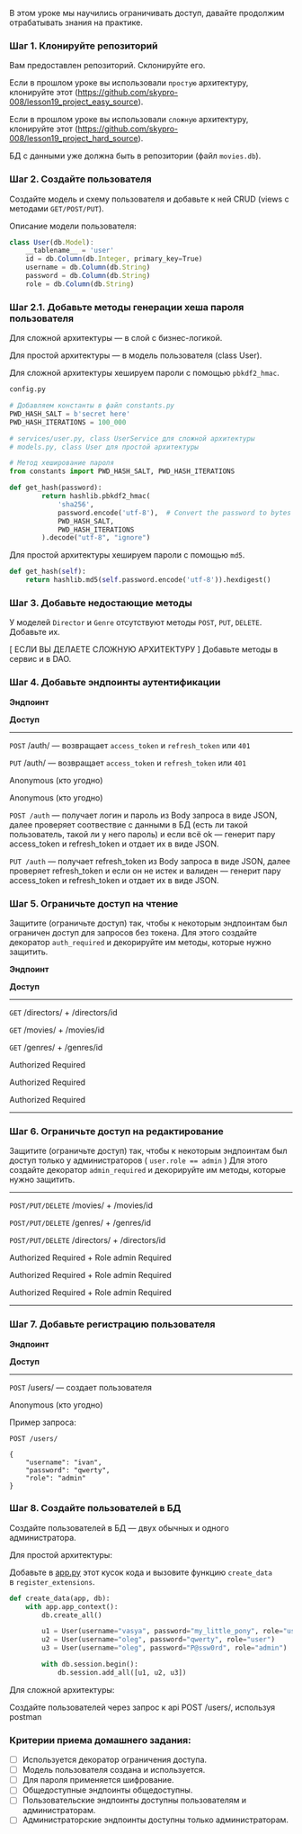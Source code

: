 В этом уроке мы научились ограничивать доступ, давайте продолжим отрабатывать знания на практике.

### Шаг 1. Клонируйте репозиторий

Вам предоставлен репозиторий. Склонируйте его.

Если в прошлом уроке вы использовали `простую` архитектуру, клонируйте этот (https://github.com/skypro-008/lesson19_project_easy_source).

Если в прошлом уроке вы использовали `сложную` архитектуру, клонируйте этот (https://github.com/skypro-008/lesson19_project_hard_source).

БД с данными уже должна быть в репозитории (файл `movies.db`).

### Шаг 2. Создайте пользователя

Создайте модель и схему пользователя и добавьте к ней CRUD (views с методами `GET/POST/PUT`). 

Описание модели пользователя:

```jsx
class User(db.Model):
	__tablename__ = 'user'
	id = db.Column(db.Integer, primary_key=True)
	username = db.Column(db.String)
	password = db.Column(db.String)
	role = db.Column(db.String)
```

### Шаг 2.1. Добавьте методы генерации хеша пароля пользователя

Для сложной архитектуры — в слой с бизнес-логикой.

Для простой архитектуры — в модель пользователя (class User).

Для сложной архитектуры хешируем пароли с помощью `pbkdf2_hmac`.

```python
config.py

# Добавляем константы в файл constants.py
PWD_HASH_SALT = b'secret here'
PWD_HASH_ITERATIONS = 100_000

# services/user.py, class UserService для сложной архитектуры
# models.py, class User для простой архитектуры

# Метод хеширование пароля
from constants import PWD_HASH_SALT, PWD_HASH_ITERATIONS

def get_hash(password):
        return hashlib.pbkdf2_hmac(
            'sha256',
            password.encode('utf-8'),  # Convert the password to bytes
            PWD_HASH_SALT,
            PWD_HASH_ITERATIONS
        ).decode("utf-8", "ignore")
```

Для простой архитектуры хешируем пароли с помощью `md5`.

```python
def get_hash(self):
	return hashlib.md5(self.password.encode('utf-8')).hexdigest()
```

### Шаг 3. Добавьте недостающие методы

У моделей `Director` и `Genre` отсутствуют методы `POST`, `PUT`, `DELETE`. Добавьте их. 

[ ЕСЛИ ВЫ ДЕЛАЕТЕ СЛОЖНУЮ АРХИТЕКТУРУ ] Добавьте методы в сервис и в DAO.

### Шаг 4. Добавьте эндпоинты аутентификации

**Эндпоинт**

**Доступ**

---

`POST` /auth/ — возвращает `access_token` и `refresh_token` или `401`

`PUT` /auth/ — возвращает `access_token` и `refresh_token` или `401`

Anonymous (кто угодно)

Anonymous (кто угодно)

`POST /auth` — получает логин и пароль из Body запроса в виде JSON, далее проверяет соотвествие с данными в БД (есть ли такой пользователь, такой ли у него пароль)
и если всё оk — генерит пару access_token и refresh_token и отдает их в виде JSON.

`PUT /auth` — получает refresh_token из Body запроса в виде JSON, далее проверяет refresh_token и если он не истек и валиден — генерит пару access_token и refresh_token и отдает их в виде JSON.

### **Шаг 5. Ограничьте доступ на чтение**

Защитите (ограничьте доступ) так, чтобы к некоторым эндпоинтам был ограничен доступ для запросов без токена. Для этого создайте декоратор `auth_required` и декорируйте им методы, которые нужно защитить.

**Эндпоинт**

**Доступ**

---

`GET` /directors/ + /directors/id

`GET` /movies/ + /movies/id

`GET` /genres/ + /genres/id

Authorized Required

Authorized Required

Authorized Required

---

### Шаг 6. Ограничьте доступ на редактирование

Защитите (ограничьте доступ) так, чтобы к некоторым эндпоинтам был доступ только у администраторов ( `user.role == admin` ) Для этого создайте декоратор `admin_required` и декорируйте им  методы, которые нужно защитить.

---

`POST/PUT/DELETE`  /movies/ + /movies/id

`POST/PUT/DELETE`  /genres/ + /genres/id

`POST/PUT/DELETE`  /directors/ + /directors/id

Authorized Required + Role admin Required

Authorized Required + Role admin Required

Authorized Required + Role admin Required

---

### Шаг 7. Добавьте регистрацию пользователя

**Эндпоинт**

**Доступ**

---

`POST` /users/ — создает пользователя

Anonymous (кто угодно)

Пример запроса:

```
POST /users/

{
	"username": "ivan",
	"password": "qwerty",
	"role": "admin"
}
```

### Шаг 8. Создайте  пользователей в БД

Создайте  пользователей в БД — двух обычных и одного администратора.

Для простой архитектуры:

Добавьте в [app.py](http://app.py) этот кусок кода и вызовите функцию `create_data` в `register_extensions`.

```python
def create_data(app, db):
    with app.app_context():
        db.create_all()

        u1 = User(username="vasya", password="my_little_pony", role="user")
        u2 = User(username="oleg", password="qwerty", role="user")
        u3 = User(username="oleg", password="P@ssw0rd", role="admin")

        with db.session.begin():
            db.session.add_all([u1, u2, u3])
```

Для сложной архитектуры:

Создайте пользователей через запрос к api POST /users/, используя postman

### Критерии приема домашнего задания:

- [ ]  Используется декоратор ограничения доступа.
- [ ]  Модель пользователя создана и используется.
- [ ]  Для пароля применяется шифрование.
- [ ]  Общедоступные эндпоинты общедоступны.
- [ ]  Пользовательские эндпоинты доступны пользователям и администраторам.
- [ ]  Администраторские эндпоинты доступны только администраторам.